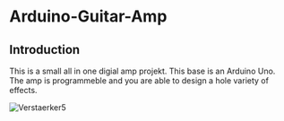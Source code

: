 # Arduino-Guitar-Amp

## Introduction
This is a small all in one digial amp projekt. This base is an Arduino Uno. The amp is programmeble and you are able to design a hole variety of effects.


![Verstaerker5](https://user-images.githubusercontent.com/64489709/80517029-b3981b80-8984-11ea-92c2-e7423980c42a.PNG)

